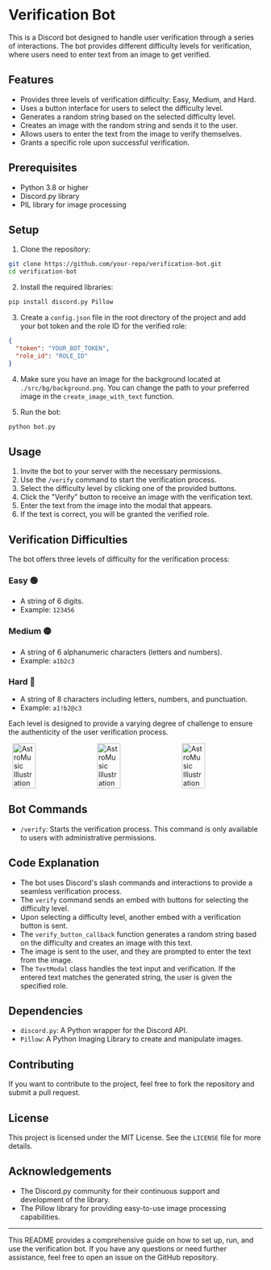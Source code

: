 # Verification Bot

This is a Discord bot designed to handle user verification through a series of interactions. The bot provides different difficulty levels for verification, where users need to enter text from an image to get verified.

## Features

- Provides three levels of verification difficulty: Easy, Medium, and Hard.
- Uses a button interface for users to select the difficulty level.
- Generates a random string based on the selected difficulty level.
- Creates an image with the random string and sends it to the user.
- Allows users to enter the text from the image to verify themselves.
- Grants a specific role upon successful verification.

## Prerequisites

- Python 3.8 or higher
- Discord.py library
- PIL library for image processing

## Setup

1. Clone the repository:

```sh
git clone https://github.com/your-repo/verification-bot.git
cd verification-bot
```

2. Install the required libraries:

```sh
pip install discord.py Pillow
```

3. Create a `config.json` file in the root directory of the project and add your bot token and the role ID for the verified role:

```json
{
  "token": "YOUR_BOT_TOKEN",
  "role_id": "ROLE_ID"
}
```

4. Make sure you have an image for the background located at `./src/bg/background.png`. You can change the path to your preferred image in the `create_image_with_text` function.

5. Run the bot:

```sh
python bot.py
```

## Usage

1. Invite the bot to your server with the necessary permissions.
2. Use the `/verify` command to start the verification process.
3. Select the difficulty level by clicking one of the provided buttons.
4. Click the "Verify" button to receive an image with the verification text.
5. Enter the text from the image into the modal that appears.
6. If the text is correct, you will be granted the verified role.

## Verification Difficulties

The bot offers three levels of difficulty for the verification process:

### Easy 🟢
- A string of 6 digits.
- Example: `123456`

### Medium 🟡
- A string of 6 alphanumeric characters (letters and numbers).
- Example: `a1b2c3`

### Hard 🔴
- A string of 8 characters including letters, numbers, and punctuation.
- Example: `a1!b2@c3`

Each level is designed to provide a varying degree of challenge to ensure the authenticity of the user verification process.

<div style="display: flex; justify-content: space-around;">
  <img src="https://l.top4top.io/p_31258yn4x2.jpg" alt="AstroMusic Illustration" width="30%">
  <img src="https://l.top4top.io/p_31258yn4x2.jpg" alt="AstroMusic Illustration" width="30%">
  <img src="https://l.top4top.io/p_31258yn4x2.jpg" alt="AstroMusic Illustration" width="30%">
</div>

## Bot Commands

- `/verify`: Starts the verification process. This command is only available to users with administrative permissions.

## Code Explanation

- The bot uses Discord's slash commands and interactions to provide a seamless verification process.
- The `verify` command sends an embed with buttons for selecting the difficulty level.
- Upon selecting a difficulty level, another embed with a verification button is sent.
- The `verify_button_callback` function generates a random string based on the difficulty and creates an image with this text.
- The image is sent to the user, and they are prompted to enter the text from the image.
- The `TextModal` class handles the text input and verification. If the entered text matches the generated string, the user is given the specified role.

## Dependencies

- `discord.py`: A Python wrapper for the Discord API.
- `Pillow`: A Python Imaging Library to create and manipulate images.

## Contributing

If you want to contribute to the project, feel free to fork the repository and submit a pull request.

## License

This project is licensed under the MIT License. See the `LICENSE` file for more details.

## Acknowledgements

- The Discord.py community for their continuous support and development of the library.
- The Pillow library for providing easy-to-use image processing capabilities.

---

This README provides a comprehensive guide on how to set up, run, and use the verification bot. If you have any questions or need further assistance, feel free to open an issue on the GitHub repository.
